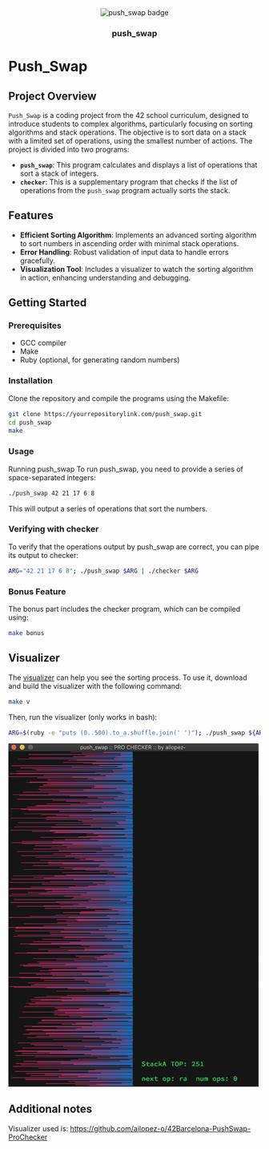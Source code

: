 <div align="center">
	<img src="https://raw.githubusercontent.com/ayogun/42-project-badges/main/badges/push_swapm.png" width="150" alt="push_swap badge" />
	<h3>push_swap</h3>
</div>

# Push_Swap

## Project Overview

`Push_Swap` is a coding project from the 42 school curriculum, designed to introduce students to complex algorithms, particularly focusing on sorting algorithms and stack operations. The objective is to sort data on a stack with a limited set of operations, using the smallest number of actions. The project is divided into two programs:

- **`push_swap`**: This program calculates and displays a list of operations that sort a stack of integers.
- **`checker`**: This is a supplementary program that checks if the list of operations from the `push_swap` program actually sorts the stack.

## Features

- **Efficient Sorting Algorithm**: Implements an advanced sorting algorithm to sort numbers in ascending order with minimal stack operations.
- **Error Handling**: Robust validation of input data to handle errors gracefully.
- **Visualization Tool**: Includes a visualizer to watch the sorting algorithm in action, enhancing understanding and debugging.

## Getting Started

### Prerequisites

- GCC compiler
- Make
- Ruby (optional, for generating random numbers)

### Installation

Clone the repository and compile the programs using the Makefile:

```bash
git clone https://yourrepositorylink.com/push_swap.git
cd push_swap
make
```

### Usage
Running push_swap
To run push_swap, you need to provide a series of space-separated integers:

```bash
./push_swap 42 21 17 6 8
```

This will output a series of operations that sort the numbers.

### Verifying with checker
To verify that the operations output by push_swap are correct, you can pipe its output to checker:

```bash
ARG="42 21 17 6 8"; ./push_swap $ARG | ./checker $ARG
```

### Bonus Feature
The bonus part includes the checker program, which can be compiled using:

```bash
make bonus
```

## Visualizer
The [visualizer](https://github.com/ailopez-o/42Barcelona-PushSwap-ProChecker) can help you see the sorting process. To use it, download and build the visualizer with the following command:
```bash
make v
```
Then, run the visualizer (only works in bash):

```bash
ARG=$(ruby -e "puts (0..500).to_a.shuffle.join(' ')"); ./push_swap ${ARG} | ./pro_checker ${ARG}
```
<img src="img/Visualizer.png" width="500" alt="Libft badge" />


## Additional notes

Visualizer used is: https://github.com/ailopez-o/42Barcelona-PushSwap-ProChecker
